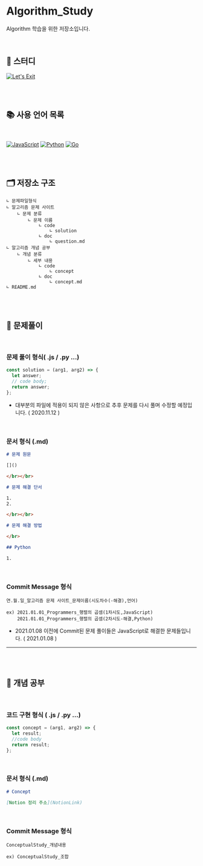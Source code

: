 # Algorithm_Study

Algorithm 학습을 위한 저장소입니다.

</br>

## 📔 스터디

[![Let's Exit](https://img.shields.io/badge/Let's--Exit-바로가기-a?style=for-the-badge&logoColor=0f612d)](./GroupStudy/Let's_Exit/README.md)

</br></br>

## 📚 사용 언어 목록

</br>

[![JavaScript](https://img.shields.io/badge/javascript-%23323330.svg?style=for-the-badge&logo=javascript&logoColor=%23F7DF1E)](./)
[![Python](https://img.shields.io/badge/python-3670A0?style=for-the-badge&logo=python&logoColor=ffdd54)](./)
[![Go](https://img.shields.io/badge/go-%2300ADD8.svg?style=for-the-badge&logo=go&logoColor=white)](./)

</br></br>

## 🗂 저장소 구조

    ∟ 문제파일형식
    ∟ 알고리즘 문제 사이트
        ∟ 문제 분류
            ∟ 문제 이름
                ∟ code
                    ∟ solution
                ∟ doc
                    ∟ question.md
    ∟ 알고리즘 개념 공부
        ∟ 개념 분류
            ∟ 세부 내용
                ∟ code
                    ∟ concept
                ∟ doc
                    ∟ concept.md
    ∟ README.md

</br>
</br>

## 📃 문제풀이

</br>

### 문제 풀이 형식( .js / .py ...)

```javascript
const solution = (arg1, arg2) => {
  let answer;
  // code body;
  return answer;
};
```

- 대부분의 파일에 적용이 되지 않은 사항으로 추후 문제를 다시 풀며 수정할 예정입니다. ( 2020.11.12 )

</br>

### 문서 형식 (.md)

```markdown
# 문제 원문

[]()

</br></br>

# 문제 해결 단서

1.
2.

</br></br>

# 문제 해결 방법

</br>

## Python

1.
```

</br>

### Commit Message 형식

    연.월.일_알고리즘 문제 사이트_문제이름(시도차수(-해결),언어)

    ex) 2021.01.01_Programmers_행렬의 곱셈(1차시도,JavaScript)
        2021.01.01_Programmers_행렬의 곱셈(2차시도-해결,Python)

- 2021.01.08 이전에 Commit된 문제 풀이들은 JavaScript로 해결한 문제들입니다. ( 2021.01.08 )

---

</br>
</br>

## 📑 개념 공부

</br>

### 코드 구현 형식 ( .js / .py ...)

```javascript
const concept = (arg1, arg2) => {
  let result;
  //code body
  return result;
};
```

</br>

### 문서 형식 (.md)

```markdown
# Concept

[Notion 정리 주소](NotionLink)
```

</br>

### Commit Message 형식

    ConceptualStudy_개념내용

    ex) ConceptualStudy_조합

